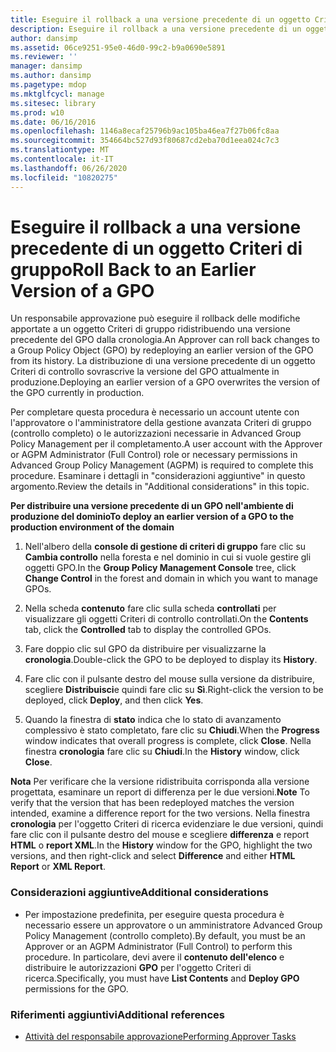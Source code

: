 ```yaml
---
title: Eseguire il rollback a una versione precedente di un oggetto Criteri di gruppo
description: Eseguire il rollback a una versione precedente di un oggetto Criteri di gruppo
author: dansimp
ms.assetid: 06ce9251-95e0-46d0-99c2-b9a0690e5891
ms.reviewer: ''
manager: dansimp
ms.author: dansimp
ms.pagetype: mdop
ms.mktglfcycl: manage
ms.sitesec: library
ms.prod: w10
ms.date: 06/16/2016
ms.openlocfilehash: 1146a8ecaf25796b9ac105ba46ea7f27b06fc8aa
ms.sourcegitcommit: 354664bc527d93f80687cd2eba70d1eea024c7c3
ms.translationtype: MT
ms.contentlocale: it-IT
ms.lasthandoff: 06/26/2020
ms.locfileid: "10820275"
---
```

# <span data-ttu-id="81a64-103">Eseguire il rollback a una versione precedente di un oggetto Criteri di gruppo</span><span class="sxs-lookup"><span data-stu-id="81a64-103">Roll Back to an Earlier Version of a GPO</span></span>


<span data-ttu-id="81a64-104">Un responsabile approvazione può eseguire il rollback delle modifiche apportate a un oggetto Criteri di gruppo ridistribuendo una versione precedente del GPO dalla cronologia.</span><span class="sxs-lookup"><span data-stu-id="81a64-104">An Approver can roll back changes to a Group Policy Object (GPO) by redeploying an earlier version of the GPO from its history.</span></span> <span data-ttu-id="81a64-105">La distribuzione di una versione precedente di un oggetto Criteri di controllo sovrascrive la versione del GPO attualmente in produzione.</span><span class="sxs-lookup"><span data-stu-id="81a64-105">Deploying an earlier version of a GPO overwrites the version of the GPO currently in production.</span></span>

<span data-ttu-id="81a64-106">Per completare questa procedura è necessario un account utente con l'approvatore o l'amministratore della gestione avanzata Criteri di gruppo (controllo completo) o le autorizzazioni necessarie in Advanced Group Policy Management per il completamento.</span><span class="sxs-lookup"><span data-stu-id="81a64-106">A user account with the Approver or AGPM Administrator (Full Control) role or necessary permissions in Advanced Group Policy Management (AGPM) is required to complete this procedure.</span></span> <span data-ttu-id="81a64-107">Esaminare i dettagli in "considerazioni aggiuntive" in questo argomento.</span><span class="sxs-lookup"><span data-stu-id="81a64-107">Review the details in "Additional considerations" in this topic.</span></span>

**<span data-ttu-id="81a64-108">Per distribuire una versione precedente di un GPO nell'ambiente di produzione del dominio</span><span class="sxs-lookup"><span data-stu-id="81a64-108">To deploy an earlier version of a GPO to the production environment of the domain</span></span>**

1.  <span data-ttu-id="81a64-109">Nell'albero della **console di gestione di criteri di gruppo** fare clic su **Cambia controllo** nella foresta e nel dominio in cui si vuole gestire gli oggetti GPO.</span><span class="sxs-lookup"><span data-stu-id="81a64-109">In the **Group Policy Management Console** tree, click **Change Control** in the forest and domain in which you want to manage GPOs.</span></span>

2.  <span data-ttu-id="81a64-110">Nella scheda **contenuto** fare clic sulla scheda **controllati** per visualizzare gli oggetti Criteri di controllo controllati.</span><span class="sxs-lookup"><span data-stu-id="81a64-110">On the **Contents** tab, click the **Controlled** tab to display the controlled GPOs.</span></span>

3.  <span data-ttu-id="81a64-111">Fare doppio clic sul GPO da distribuire per visualizzarne la **cronologia**.</span><span class="sxs-lookup"><span data-stu-id="81a64-111">Double-click the GPO to be deployed to display its **History**.</span></span>

4.  <span data-ttu-id="81a64-112">Fare clic con il pulsante destro del mouse sulla versione da distribuire, scegliere **Distribuisci**e quindi fare clic su **Sì**.</span><span class="sxs-lookup"><span data-stu-id="81a64-112">Right-click the version to be deployed, click **Deploy**, and then click **Yes**.</span></span>

5.  <span data-ttu-id="81a64-113">Quando la finestra di **stato** indica che lo stato di avanzamento complessivo è stato completato, fare clic su **Chiudi**.</span><span class="sxs-lookup"><span data-stu-id="81a64-113">When the **Progress** window indicates that overall progress is complete, click **Close**.</span></span> <span data-ttu-id="81a64-114">Nella finestra **cronologia** fare clic su **Chiudi**.</span><span class="sxs-lookup"><span data-stu-id="81a64-114">In the **History** window, click **Close**.</span></span>

<span data-ttu-id="81a64-115">**Nota**  Per verificare che la versione ridistribuita corrisponda alla versione progettata, esaminare un report di differenza per le due versioni.</span><span class="sxs-lookup"><span data-stu-id="81a64-115">**Note** To verify that the version that has been redeployed matches the version intended, examine a difference report for the two versions.</span></span> <span data-ttu-id="81a64-116">Nella finestra **cronologia** per l'oggetto Criteri di ricerca evidenziare le due versioni, quindi fare clic con il pulsante destro del mouse e scegliere **differenza** e report **HTML** o **report XML**.</span><span class="sxs-lookup"><span data-stu-id="81a64-116">In the **History** window for the GPO, highlight the two versions, and then right-click and select **Difference** and either **HTML Report** or **XML Report**.</span></span>

 

### <span data-ttu-id="81a64-117">Considerazioni aggiuntive</span><span class="sxs-lookup"><span data-stu-id="81a64-117">Additional considerations</span></span>

-   <span data-ttu-id="81a64-118">Per impostazione predefinita, per eseguire questa procedura è necessario essere un approvatore o un amministratore Advanced Group Policy Management (controllo completo).</span><span class="sxs-lookup"><span data-stu-id="81a64-118">By default, you must be an Approver or an AGPM Administrator (Full Control) to perform this procedure.</span></span> <span data-ttu-id="81a64-119">In particolare, devi avere il **contenuto dell'elenco** e distribuire le autorizzazioni **GPO** per l'oggetto Criteri di ricerca.</span><span class="sxs-lookup"><span data-stu-id="81a64-119">Specifically, you must have **List Contents** and **Deploy GPO** permissions for the GPO.</span></span>

### <span data-ttu-id="81a64-120">Riferimenti aggiuntivi</span><span class="sxs-lookup"><span data-stu-id="81a64-120">Additional references</span></span>

-   [<span data-ttu-id="81a64-121">Attività del responsabile approvazione</span><span class="sxs-lookup"><span data-stu-id="81a64-121">Performing Approver Tasks</span></span>](performing-approver-tasks-agpm40.md)

 

 





